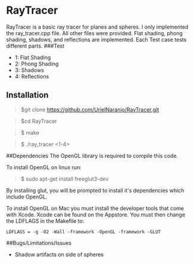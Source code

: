 # RayTracer
RayTracer is a basic ray tracer for planes and spheres.
I only implemented the ray_tracer.cpp file. All other files were provided. 
Flat shading, phong shading, shadows, and reflections are implemented.
Each Test case tests different parts. 
###Test
* 1: Flat Shading
* 2: Phong Shading 
* 3: Shadows
* 4: Reflections

## Installation 

>$git clone https://github.com/UrielNaranjo/RayTracer.git

>$cd RayTracer

>$ make

>$ ./ray_tracer <1-4>

##Dependencies
The OpenGL library is required to compile this code. 

To install OpenGL on linux run: 
>$ sudo apt-get install freeglut3-dev

By installing glut, you will be prompted to install it's dependencies which include OpenGL.

To install OpenGL on Mac you must install the developer tools that come with Xcode. Xcode can be found on the Appstore.
You must then change the LDFLAGS in the Makefile to: 
```
LDFLAGS = -g -O2 -Wall -framework -OpenGL -framework -GLUT   
```
##Bugs/Limitations/Issues
* Shadow artifacts on side of spheres
